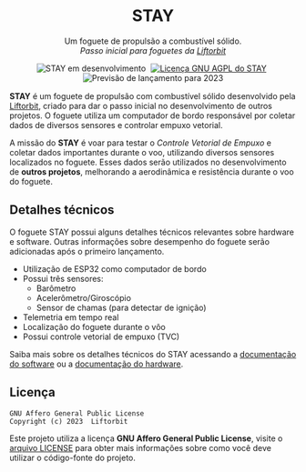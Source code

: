 <h1 align="center">STAY</h1>
<p align="center">Um foguete de propulsão a combustível sólido.<br><i>Passo inicial para foguetes da <a href="https://github.com/liftorbit">Liftorbit</a></i></p>

<p align="center" style="margin-bottom: 15px">
    <img alt="STAY em desenvolvimento" src="https://img.shields.io/static/v1?label=status&message=desenvolvimento&color=green">
    <a href="https://github.com/jaedsonpys/cookiedb/blob/master/LICENSE" style="margin-right: 5px; margin-left: 5px">
    <img alt="Licença GNU AGPL do STAY" src="https://img.shields.io/static/v1?label=licen%C3%A7a&message=GNU%20AGPL&color=red">
    </a>
    <img alt="Previsão de lançamento para 2023" src="https://img.shields.io/static/v1?label=previs%C3%A3o%20de%20lan%C3%A7amento&message=2023&color=red">
</p>

**STAY** é um foguete de propulsão com combustível sólido desenvolvido pela [Liftorbit](https://github.com/liftorbit), criado para dar o passo inicial no desenvolvimento de outros projetos. O foguete utiliza um computador de bordo responsável por coletar dados de diversos sensores e controlar empuxo vetorial.

A missão do **STAY** é voar para testar o *Controle Vetorial de Empuxo* e coletar dados importantes durante o voo, utilizando diversos sensores localizados no foguete. Esses dados serão utilizados no desenvolvimento de **outros projetos**, melhorando a aerodinâmica e resistência durante o voo do foguete.

## Detalhes técnicos

O foguete STAY possui alguns detalhes técnicos relevantes sobre hardware e software. Outras informações sobre desempenho do foguete serão adicionadas após o primeiro lançamento.

- Utilização de ESP32 como computador de bordo
- Possui três sensores:
  - Barômetro
  - Acelerômetro/Giroscópio
  - Sensor de chamas (para detectar de ignição)
- Telemetria em tempo real
- Localização do foguete durante o vôo
- Possui controle vetorial de empuxo (TVC)

Saiba mais sobre os detalhes técnicos do STAY acessando a [documentação do software](https://github.com/liftorbit/stay-rocket/blob/master/docs/software.md) ou a [documentação do hardware](https://github.com/liftorbit/stay-rocket/blob/master/docs/hardware.md).

## Licença

```
GNU Affero General Public License
Copyright (c) 2023  Liftorbit
```

Este projeto utiliza a licença **GNU Affero General Public License**, visite o [arquivo LICENSE](https://github.com/liftorbit/stay-rocket/blob/master/LICENSE) para obter mais informações sobre como você deve utilizar o código-fonte do projeto.